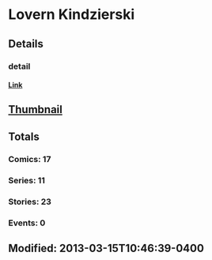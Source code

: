 # Lovern  Kindzierski 
## Details
### detail
#### [Link](http://marvel.com/comics/creators/1111/lovern_kindzierski?utm_campaign=apiRef&utm_source=225578a89fc76f3d20fbffda5d17a88d)
## [Thumbnail](http://i.annihil.us/u/prod/marvel/i/mg/b/40/4bacfafdeaf7e.jpg)
## Totals
### Comics: 17
### Series: 11
### Stories: 23
### Events: 0
## Modified: 2013-03-15T10:46:39-0400